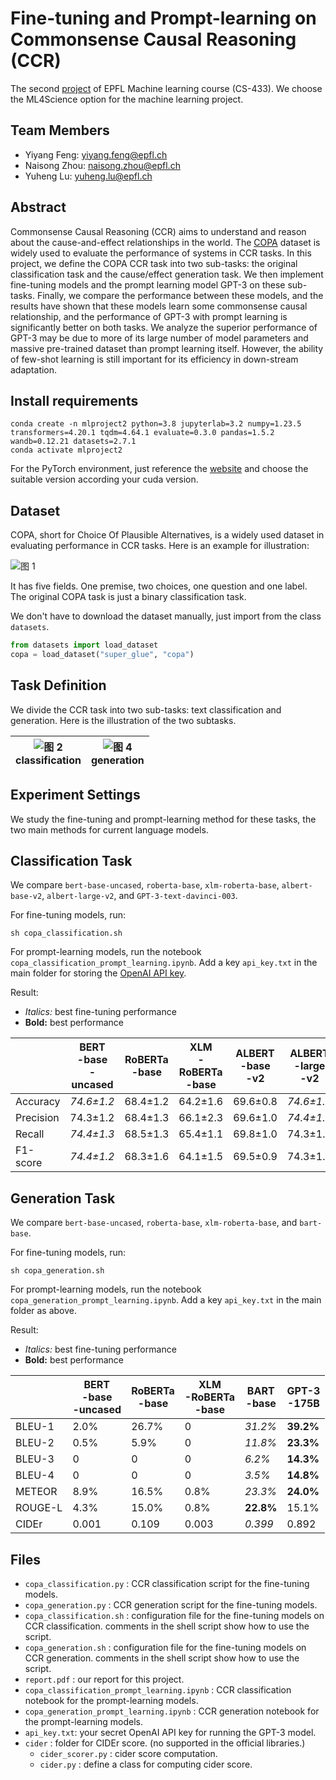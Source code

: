 ﻿# Fine-tuning and Prompt-learning on Commonsense Causal Reasoning (CCR)

The second [project](https://lia.epfl.ch/wp-content/uploads/project_proposals/proposal_498.pdf) of EPFL Machine learning course (CS-433). We choose the ML4Science option for the machine learning project.

## Team Members

- Yiyang Feng: yiyang.feng@epfl.ch
- Naisong Zhou: naisong.zhou@epfl.ch
- Yuheng Lu: yuheng.lu@epfl.ch

## Abstract

Commonsense Causal Reasoning (CCR) aims to understand and reason about the cause-and-effect relationships in the world. The [COPA](https://people.ict.usc.edu/~gordon/copa.html) dataset is widely used to evaluate the performance of systems in CCR tasks. In this project, we define the COPA CCR task into two sub-tasks: the original classification task and the cause/effect generation task. We then implement fine-tuning models and the prompt learning model GPT-3 on these sub-tasks. Finally, we compare the performance between these models, and the results have shown that these models learn some commonsense causal relationship, and the performance of GPT-3 with prompt learning is significantly better on both tasks. We analyze the superior performance of GPT-3 may be due to more of its large number of model parameters and massive pre-trained dataset than prompt learning itself. However, the ability of few-shot learning is still important for its efficiency in down-stream adaptation.

## Install requirements

```shell
conda create -n mlproject2 python=3.8 jupyterlab=3.2 numpy=1.23.5 transformers=4.20.1 tqdm=4.64.1 evaluate=0.3.0 pandas=1.5.2 wandb=0.12.21 datasets=2.7.1
conda activate mlproject2
```

For the PyTorch environment, just reference the [website](https://pytorch.org/) and choose the suitable version according your cuda version.

## Dataset

COPA, short for Choice Of Plausible Alternatives, is a widely used dataset in evaluating performance in CCR tasks. Here is an example for illustration:

<img alt="图 1" src="https://cdn.jsdelivr.net/gh/Wind2375like/I-m_Ghost@main/img/cd5cf79e2d45e04b14f385f9633d6ea0e1658db414c96c12f4a6f4eaa546a117.png" />

It has five fields. One premise, two choices, one question and one label. The original COPA task is just a binary classification task.

We don't have to download the dataset manually, just import from the class `datasets`.

```python
from datasets import load_dataset
copa = load_dataset("super_glue", "copa")
```

## Task Definition

We divide the CCR task into two sub-tasks: text classification and generation. Here is the illustration of the two subtasks.

|   <img alt="图 2" src="https://cdn.jsdelivr.net/gh/Wind2375like/I-m_Ghost@main/img/65c2d1f066d02a04b7830d29039a505d9173d1f6aa1b268fc4e080ac1fbb3d8b.png" /><br>classification   |   <img alt="图 4" src="https://cdn.jsdelivr.net/gh/Wind2375like/I-m_Ghost@main/img/358d06c18440e5550eac94f976598881ed1c9fbe313bb630ccadc85770f18c23.png" /><br>generation   |
| ---- | ---- |

## Experiment Settings

We study the fine-tuning and prompt-learning method for these tasks, the two main methods for current language models.

## Classification Task

We compare `bert-base-uncased`, `roberta-base`, `xlm-roberta-base`, `albert-base-v2`, `albert-large-v2`, and `GPT-3-text-davinci-003`.

For fine-tuning models, run:

```shell
sh copa_classification.sh
```

For prompt-learning models, run the notebook `copa_classification_prompt_learning.ipynb`. Add a key `api_key.txt` in the main folder for storing the [OpenAI API key](https://beta.openai.com/account/api-keys).

Result:

- *Italics:* best fine-tuning performance
- **Bold:** best performance

|           | BERT<br>-base<br>-uncased | RoBERTa<br>-base | XLM<br>-RoBERTa<br>-base | ALBERT<br>-base<br>-v2 | ALBERT<br>-large<br>-v2 | GPT-3<br>-175B |
| --------- | ----------------- | ------------ | --------------- | --------------- | --------------- | --------------- |
| Accuracy  |      *74.6±1.2*      |       68.4±1.2       |        64.2±1.6        |        69.6±0.8        |        *74.6±1.2*        |        **92.0±0.6**        |
| Precision | 74.3±1.2          |      68.4±1.3      |        66.1±2.3        |        69.6±1.0        |        *74.4±1.2*        |        **92.4±0.7**        |
| Recall    |       *74.4±1.3*       |     68.5±1.3     |        65.4±1.1        |        69.8±1.0        |        74.3±1.2        |        **91.6±0.6**        |
| F1-score  |         *74.4±1.2*         |      68.3±1.6      |       64.1±1.5       |        69.5±0.9        |        74.3±1.2        |        **91.8±0.6**        |

## Generation Task

We compare `bert-base-uncased`, `roberta-base`, `xlm-roberta-base`, and `bart-base`.

For fine-tuning models, run:

```shell
sh copa_generation.sh
```

For prompt-learning models, run the notebook `copa_generation_prompt_learning.ipynb`. Add a key `api_key.txt` in the main folder as above.

Result:

- *Italics:* best fine-tuning performance
- **Bold:** best performance

|           | BERT<br>-base<br>-uncased | RoBERTa<br>-base | XLM<br>-RoBERTa<br>-base | BART<br>-base | GPT-3<br>-175B |
| --------- | ----------------- | ------------ | --------------- | --------------- | --------------- |
| BLEU-1 |        2.0%        |      26.7%      |         0        |   *31.2%*   |   **39.2%**   |
| BLEU-2    |         0.5%       |     5.9%     |         0        |        *11.8%*        |        **23.3%**        |
| BLEU-3  |         0         |        0      |          0       |   *6.2%*   | **14.3%** |
| BLEU-4  |         0         |        0      |          0       |   *3.5%*   |   **14.8%**   |
| METEOR  |         8.9%         |      16.5%      |       0.8%       |   *23.3%*   |   **24.0%**   |
| ROUGE-L  |         4.3%         |      15.0%      |        0.8%       |   **22.8%**   |   15.1%   |
| CIDEr  |         0.001         |      0.109      |          0.003       |   *0.399*   |   0.892   |

## Files

- `copa_classification.py` : CCR classification script for the fine-tuning models.
- `copa_generation.py` : CCR generation script for the fine-tuning models.
- `copa_classification.sh` : configuration file for the fine-tuning models on CCR classification. comments in the shell script show how to use the script.
- `copa_generation.sh` : configuration file for the fine-tuning models on CCR generation. comments in the shell script show how to use the script.
- `report.pdf` : our report for this project.
- `copa_classification_prompt_learning.ipynb` : CCR classification notebook for the prompt-learning models.
- `copa_generation_prompt_learning.ipynb` : CCR generation notebook for the prompt-learning models.
- `api_key.txt`: your secret OpenAI API key for running the GPT-3 model.
- `cider` : folder for CIDEr score. (no supported in the official libraries.)
  - `cider_scorer.py` : cider score computation.
  - `cider.py` : define a class for computing cider score.

